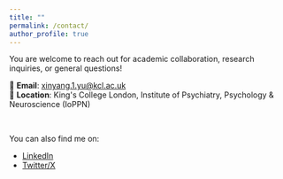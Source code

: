 ```yaml
---
title: ""
permalink: /contact/
author_profile: true
---
```


You are welcome to reach out for academic collaboration, research inquiries, or general questions!

📧 **Email**: xinyang.1.yu@kcl.ac.uk  
📍 **Location**: King's College London, Institute of Psychiatry, Psychology & Neuroscience (IoPPN)

<br>

You can also find me on:

- [LinkedIn](https://www.linkedin.com/in/xinyang-yu-75558b128)
- [Twitter/X](https://x.com/Xinyang_yuyu)
